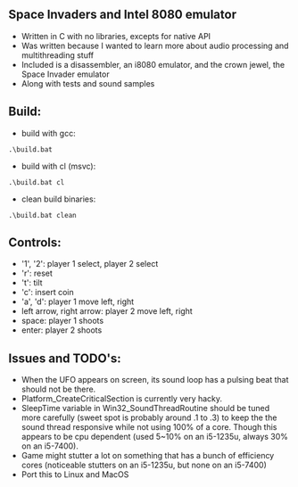 ## Space Invaders and Intel 8080 emulator
- Written in C with no libraries, excepts for native API
- Was written because I wanted to learn more about audio processing and multithreading stuff
- Included is a disassembler, an i8080 emulator, and the crown jewel, the Space Invader emulator
- Along with tests and sound samples

## Build:
- build with gcc:
```
.\build.bat
```
- build with cl (msvc):
```
.\build.bat cl
```
- clean build binaries:
```
.\build.bat clean
```

## Controls:
- '1', '2': player 1 select, player 2 select
- 'r': reset
- 't': tilt
- 'c': insert coin
- 'a', 'd': player 1 move left, right 
- left arrow, right arrow: player 2 move left, right
- space: player 1 shoots
- enter: player 2 shoots

## Issues and TODO's:
- When the UFO appears on screen, its sound loop has a pulsing beat that should not be there.
- Platform_CreateCriticalSection is currently very hacky.
- SleepTime variable in Win32_SoundThreadRoutine should be tuned more carefully (sweet spot is probably around .1 to .3) to keep the the sound thread responsive while not using 100% of a core. Though this appears to be cpu dependent (used 5~10% on an i5-1235u, always 30% on an i5-7400).
- Game might stutter a lot on something that has a bunch of efficiency cores (noticeable stutters on an i5-1235u, but none on an i5-7400)
- Port this to Linux and MacOS
